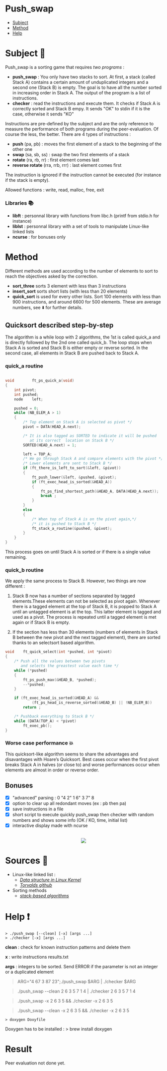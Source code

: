 
#   Push_swap
* [Subject](#subject)
* [Method](#method)
* [Help](#help)

#   Subject   :pushpin:

Push_swap is a sorting game that requires *two programs* :
- **push_swap** : You only have two stacks to sort. At first, a stack (called Stack A) contains a certain amount of unduplicated integers and a second one (Stack B) is empty. The goal is to have all the number sorted in increasing order in Stack A. The output of the program is a list of instructions.
- **checker** : read the instructions and execute them. It checks if  Stack A is correctly sorted and Stack B empy. It sends "OK" to stdin if it is the case, otherwise it sends "KO"

Instructions are pre-defined by the subject and are the only reference to measure the performance of both programs during the peer-evaluation. Of course the less, the better.
There are 4 types of instructions :
- **push** (pa, pb) : moves the first element of a stack to the beginning of the other one
 - **swap** (sa, sb, ss) : swap the two first elements of a stack
- **rotate** (ra, rb, rr) : first element comes last
- **reverse rotate** (rra, rrb, rrr) : last element comes first

 The instruction is ignored if the instruction cannot be executed (for instance if the stack is empty).

Allowed functions : write, read, malloc, free, exit

### Libraries :books:
- **libft** : personnal library with functions from libc.h (printf from stdio.h for instance)
- **liblst** : personnal library with a set of tools to manipulate Linux-like linked lists
- **ncurse** : for bonuses only

#  Method 

Different methods are used according to the number of elements to sort to reach the objectives asked by the correction.
- **sort_three** sorts 3 element with less than 3 instructions
- **insert_sort** sorts short lists (with less than 20 elements)
- **quick_sort** is used for every other lists. Sort 100 elements with less than 900 instructions, and around 6600 for 500 elements. These are average numbers, see :arrow_down: for further details.

## Quicksort described step-by-step

The algorithm is a while loop with 2 algorithms, the 1st is called quick_a  and is directly followed by the 2nd one called quick_b. The loop stops when Stack A is sorted and Stack B is either empty or reverse sorted. In the second case, all elements in Stack B are pushed back to Stack A.

### quick_a routine
```C

void		ft_ps_quick_a(void)
{
	int	pivot;
	int	pushed;
	node	left;

	pushed = 0;
	while (NB_ELEM_A > 1)
	{
		/* Top element on Stack A is selected as pivot */
		pivot = DATA(HEAD_A.next);

		/* It is also tagged as SORTED to indicate it will be pushed
		   at its correct  location on Stack B */
		SORTED(HEAD_A.next) = 1;

		left = TOP_A;
		/* We go through Stack A and compare elements with the pivot */
		/* Lower elements are sent to Stack B */
		if (ft_there_is_left_to_sort(&left, &pivot))
		{
			ft_push_lower(&left, &pushed, &pivot);
			if (ft_exec_head_is_sorted(&HEAD_A))
			{
				ft_ps_find_shortest_path(&HEAD_A, DATA(HEAD_A.next));
				break ;
			}
		}
		else
		{
			/* When top of Stack A is on the pivot again,*/
			/* it is pushed to Stack B */
			ft_stack_a_routine(&pushed, &pivot);
		}
	}
}
```
This process goes on until Stack A is sorted or if there is a single value remaining.

### quick_b routine

We apply the same process to Stack B. However, two things are now different :

1. Stack B now has a number of sections separated by tagged elements.These elements can not be selected as pivot again. Whenever there is a tagged element at the top of Stack B, it is popped to Stack A until an untagged element is at the top. This latter element is tagged and used as a pivot. The process is repeated until a tagged element is met again or if Stack B is empty.

2. If the section has less than 30 elements (numbers of elements in Stack B between the new pivot and the next tagged element), there are sorted thanks to an selectsort based algorithm.
```C
void	ft_quick_select(int *pushed, int *pivot)
{
	/* Push all the values between two pivots
	   and selects the greastest value each time */
	while (*pushed)
	{
		ft_ps_push_max(&HEAD_B, *pushed);
		--*pushed;
	}

	if (ft_exec_head_is_sorted(&HEAD_A) &&
			(ft_ps_head_is_reverse_sorted(&HEAD_B) || !NB_ELEM_B))
		return ;

	/* Pushback everything to Stack B */
	while (DATA(TOP_A) < *pivot)
		ft_exec_pb();
}
```

### Worse case performance :boom:
This quicksort-like algorithm seems to share the advantages and disavantages with Hoare’s Quicksort. Best cases occur when the first pivot breaks Stack A in halves (or close to) and worse performances occur when elements are almost in order or reverse order.

## Bonuses

- [x] "advanced" parsing :  0 "4 2" 1 6"    3  7" 8
- [x] option to clear up all redondant moves (ex : pb then pa)
- [x] save instructions in a file
- [x] short script to execute quickly push_swap then checker with random numbers and shows some info (OK / KO, time, initial list)
- [x] interactive display made with ncurse

<p align="center"><br>
<img src="https://github.com/LineChan/push_swap/tree/master/img/visual.png"><br>
</p>


#  Sources :bookmark_tabs: 

- Linux-like linked list : 
	- [*Data structure in Linux Kernel*](https://0xax.gitbooks.io/linux-insides/content/DataStructures/dlist.html)
	- [*Torvalds github*](https://github.com/torvalds/linux/blob/master/include/linux/list.h)
- Sorting methods
	- [*stack-based algorithms*](http://liacs.leidenuniv.nl/~rijnjnvan/ds2013/assets/opdrachten/opdracht1-stacksorting.pdf)


# Help :heavy_exclamation_mark:
	> ./push_swap [--clean] [-x] [args ...]
	> ./checker [-x] [args ...]

**clean** : check for known instruction patterns and delete them

**x** : write instructions results.txt

**args** : integers to be sorted. Send ERROR if the parameter is not an integer or a duplicated element



> ARG="4 67 3 87 23";./push_swap $ARG | ./checker $ARG

> ./push_swap --clean 2 6 3 5 7 1 4 | ./checker 2 6 3 5 7 1 4

> ./push_swap -x 2 6 3 5 && ./checker -x  2 6 3 5

> ./push_swap --clean -x 2 6 3 5 && ./checker -x  2 6 3 5

	> doxygen Doxyfile

Doxygen has to be installed : > brew install doxygen

#  Result
Peer evaluation not done yet.

